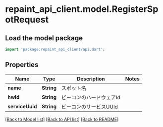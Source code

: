 # repaint_api_client.model.RegisterSpotRequest

## Load the model package
```dart
import 'package:repaint_api_client/api.dart';
```

## Properties
Name | Type | Description | Notes
------------ | ------------- | ------------- | -------------
**name** | **String** | スポット名 | 
**hwId** | **String** | ビーコンのハードウェアId | 
**serviceUuid** | **String** | ビーコンのサービスUUId | 

[[Back to Model list]](../README.md#documentation-for-models) [[Back to API list]](../README.md#documentation-for-api-endpoints) [[Back to README]](../README.md)


